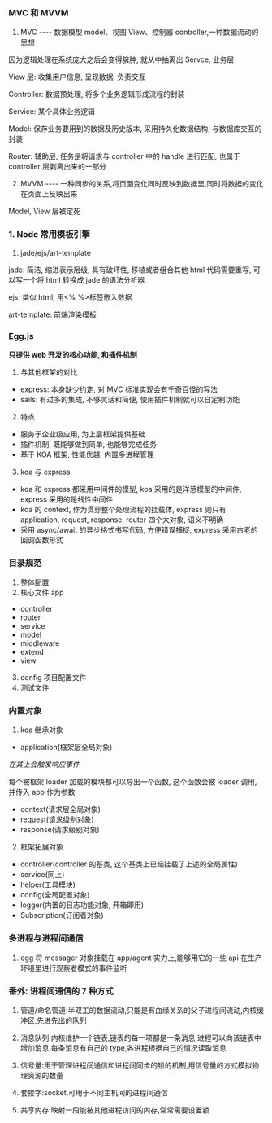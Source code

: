 ### MVC 和 MVVM

1. MVC ---- 数据模型 model、视图 View、控制器 controller,一种数据流动的思想

因为逻辑处理在系统庞大之后会变得臃肿, 就从中抽离出 Servce, 业务层

View 层: 收集用户信息, 呈现数据, 负责交互

Controller: 数据预处理, 将多个业务逻辑形成流程的封装

Service: 某个具体业务逻辑

Model: 保存业务要用到的数据及历史版本, 采用持久化数据结构, 与数据库交互的封装

Router: 辅助层, 任务是将请求与 controller 中的 handle 进行匹配, 也属于 controller 层剥离出来的一部分

2. MVVM ---- 一种同步的关系,将页面变化同时反映到数据里,同时将数据的变化在页面上反映出来

Model, View 层被定死

### 1. Node 常用模板引擎

1. jade/ejs/art-template

jade: 简洁, 缩进表示层级, 具有破坏性, 移植或者组合其他 html 代码需要重写, 可以写一个将 html 转换成 jade 的语法分析器

ejs: 类似 html, 用<% %>标签嵌入数据

art-template: 前端渲染模板

### Egg.js

**只提供 web 开发的核心功能, 和插件机制**

1. 与其他框架的对比

- express: 本身缺少约定, 对 MVC 标准实现会有千奇百怪的写法
- sails: 有过多的集成, 不够灵活和简便, 使用插件机制就可以自定制功能

2. 特点

- 服务于企业级应用, 为上层框架提供基础
- 插件机制, 既能够做到简单, 也能够完成任务
- 基于 KOA 框架, 性能优越, 内置多进程管理

3. koa 与 express

- koa 和 express 都采用中间件的模型, koa 采用的是洋葱模型的中间件, express 采用的是线性中间件
- koa 的 context, 作为贯穿整个处理流程的挂载体, express 则只有 application, request, response, router 四个大对象, 语义不明确
- 采用 async/await 的异步格式书写代码, 方便错误捕捉, express 采用古老的回调函数形式

### 目录规范

1. 整体配置
2. 核心文件 app

- controller
- router
- service
- model
- middleware
- extend
- view

3. config 项目配置文件
4. 测试文件

### 内置对象

1. koa 继承对象

- application(框架层全局对象)

_在其上会触发响应事件_

每个被框架 loader 加载的模块都可以导出一个函数, 这个函数会被 loader 调用, 并传入 app 作为参数

- context(请求层全局对象)
- request(请求级别对象)
- response(请求级别对象)

2. 框架拓展对象

- controller(controller 的基类, 这个基类上已经挂载了上述的全局属性)
- service(同上)
- helper(工具模块)
- config(全局配置对象)
- logger(内置的日志功能对象, 开箱即用)
- Subscription(订阅者对象)

### 多进程与进程间通信

1. egg 将 messager 对象挂载在 app/agent 实力上,能够用它的一些 api 在生产环境里进行观察者模式的事件监听

### 番外: 进程间通信的 7 种方式

1. 管道/命名管道:半双工的数据流动,只能是有血缘关系的父子进程间流动,内核缓冲区,先进先出的队列

2. 消息队列:内核维护一个链表,链表的每一项都是一条消息,进程可以向该链表中增加消息,每条消息有自己的 type,各进程根据自己的情况读取消息

3. 信号量:用于管理进程间通信和进程间同步的锁的机制,用信号量的方式模拟物理资源的数量

4. 套接字:socket,可用于不同主机间的进程间通信

5. 共享内存:映射一段能被其他进程访问的内存,常常需要设置锁
